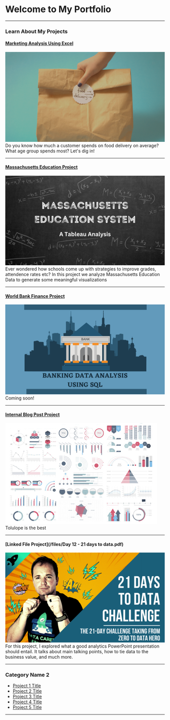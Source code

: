# Welcome to My Portfolio

---

### Learn About My Projects

#### [Marketing Analysis Using Excel](https://www.linkedin.com/pulse/analyzing-doordashs-marketing-data-chandana-d-chouhan-thakur/?trackingId=l5RM5xyBTzCHwIQy045cWA%3D%3D)
[<img src="images/DoorDash.png?raw=true"/>](https://www.linkedin.com/pulse/analyzing-doordashs-marketing-data-chandana-d-chouhan-thakur/?trackingId=l5RM5xyBTzCHwIQy045cWA%3D%3D)
Do you know how much a customer spends on food delivery on average? What age group spends most? Let's dig in!

---
#### [Massachusetts Education Project](https://www.linkedin.com/pulse/analyzing-massachusetts-education-data-chandana-d-chouhan-thakur/)
[<img src="images/Education.png?raw=true"/>](https://www.linkedin.com/pulse/analyzing-massachusetts-education-data-chandana-d-chouhan-thakur)
Ever wondered how schools come up with strategies to improve grades, attendence rates etc? 
In this project we analyze Massachusetts Education Data to generate some meaningful visualizations

---
#### [World Bank Finance Project](https://www.linkedin.com/pulse/analyzing-massachusetts-education-data-chandana-d-chouhan-thakur/)
[<img src="images/World Bank.png?raw=true"/>](https://www.linkedin.com/pulse/analyzing-massachusetts-education-data-chandana-d-chouhan-thakur)
Coming soon!

---
#### [Internal Blog Post Project](/bank)
<img src="images/dummy_thumbnail.jpg?raw=true"/>
Tolulope is the best

---
#### [Linked File Project](/files/Day 12 - 21 days to data.pdf)
<img src="images/21 Days To Data Challenge.png?raw=true"/>
For this project, I explored what a good analytics PowerPoint presentation should entail. It talks about main talking points, how to tie data to the business value, and much more. 

---

### Category Name 2

- [Project 1 Title](http://example.com/)
- [Project 2 Title](http://example.com/)
- [Project 3 Title](http://example.com/)
- [Project 4 Title](http://example.com/)
- [Project 5 Title](http://example.com/)

---




